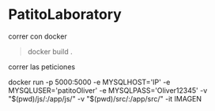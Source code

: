 # PatitoLaboratory
correr con docker 
> docker build . 

correr las peticiones

docker run -p 5000:5000  -e MYSQLHOST='IP'  -e MYSQLUSER='patitoOliver' -e MYSQLPASS='Oliver12345' -v "$(pwd)/js/:/app/js/" -v "$(pwd)/src/:/app/src/" -it IMAGEN